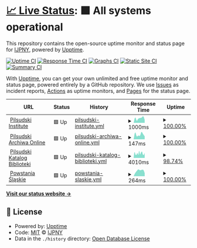 # [📈 Live Status](https://IJPNY.github.io/upptime): <!--live status--> **🟩 All systems operational**

This repository contains the open-source uptime monitor and status page for [IJPNY](https://IJPNY.github.io/upptime), powered by [Upptime](https://github.com/upptime/upptime).

[![Uptime CI](https://github.com/IJPNY/upptime/workflows/Uptime%20CI/badge.svg)](https://github.com/IJPNY/upptime/actions?query=workflow%3A%22Uptime+CI%22)
[![Response Time CI](https://github.com/IJPNY/upptime/workflows/Response%20Time%20CI/badge.svg)](https://github.com/IJPNY/upptime/actions?query=workflow%3A%22Response+Time+CI%22)
[![Graphs CI](https://github.com/IJPNY/upptime/workflows/Graphs%20CI/badge.svg)](https://github.com/IJPNY/upptime/actions?query=workflow%3A%22Graphs+CI%22)
[![Static Site CI](https://github.com/IJPNY/upptime/workflows/Static%20Site%20CI/badge.svg)](https://github.com/IJPNY/upptime/actions?query=workflow%3A%22Static+Site+CI%22)
[![Summary CI](https://github.com/IJPNY/upptime/workflows/Summary%20CI/badge.svg)](https://github.com/IJPNY/upptime/actions?query=workflow%3A%22Summary+CI%22)

With [Upptime](https://upptime.js.org), you can get your own unlimited and free uptime monitor and status page, powered entirely by a GitHub repository. We use [Issues](https://github.com/IJPNY/upptime/issues) as incident reports, [Actions](https://github.com/IJPNY/upptime/actions) as uptime monitors, and [Pages](https://IJPNY.github.io/upptime) for the status page.

<!--start: status pages-->
<!-- This summary is generated by Upptime (https://github.com/upptime/upptime) -->
<!-- Do not edit this manually, your changes will be overwritten -->
<!-- prettier-ignore -->
| URL | Status | History | Response Time | Uptime |
| --- | ------ | ------- | ------------- | ------ |
| <img alt="" src="https://favicons.githubusercontent.com/pilsudski.org" height="13"> [Pilsudski Institute](https://pilsudski.org) | 🟩 Up | [pilsudski-institute.yml](https://github.com/IJPNY/upptime/commits/HEAD/history/pilsudski-institute.yml) | <details><summary><img alt="Response time graph" src="./graphs/pilsudski-institute/response-time-week.png" height="20"> 1000ms</summary><br><a href="https://IJPNY.github.io/upptime/history/pilsudski-institute"><img alt="Response time 1055" src="https://img.shields.io/endpoint?url=https%3A%2F%2Fraw.githubusercontent.com%2FIJPNY%2Fupptime%2FHEAD%2Fapi%2Fpilsudski-institute%2Fresponse-time.json"></a><br><a href="https://IJPNY.github.io/upptime/history/pilsudski-institute"><img alt="24-hour response time 2174" src="https://img.shields.io/endpoint?url=https%3A%2F%2Fraw.githubusercontent.com%2FIJPNY%2Fupptime%2FHEAD%2Fapi%2Fpilsudski-institute%2Fresponse-time-day.json"></a><br><a href="https://IJPNY.github.io/upptime/history/pilsudski-institute"><img alt="7-day response time 1000" src="https://img.shields.io/endpoint?url=https%3A%2F%2Fraw.githubusercontent.com%2FIJPNY%2Fupptime%2FHEAD%2Fapi%2Fpilsudski-institute%2Fresponse-time-week.json"></a><br><a href="https://IJPNY.github.io/upptime/history/pilsudski-institute"><img alt="30-day response time 1098" src="https://img.shields.io/endpoint?url=https%3A%2F%2Fraw.githubusercontent.com%2FIJPNY%2Fupptime%2FHEAD%2Fapi%2Fpilsudski-institute%2Fresponse-time-month.json"></a><br><a href="https://IJPNY.github.io/upptime/history/pilsudski-institute"><img alt="1-year response time 1055" src="https://img.shields.io/endpoint?url=https%3A%2F%2Fraw.githubusercontent.com%2FIJPNY%2Fupptime%2FHEAD%2Fapi%2Fpilsudski-institute%2Fresponse-time-year.json"></a></details> | <details><summary><a href="https://IJPNY.github.io/upptime/history/pilsudski-institute">100.00%</a></summary><a href="https://IJPNY.github.io/upptime/history/pilsudski-institute"><img alt="All-time uptime 99.91%" src="https://img.shields.io/endpoint?url=https%3A%2F%2Fraw.githubusercontent.com%2FIJPNY%2Fupptime%2FHEAD%2Fapi%2Fpilsudski-institute%2Fuptime.json"></a><br><a href="https://IJPNY.github.io/upptime/history/pilsudski-institute"><img alt="24-hour uptime 100.00%" src="https://img.shields.io/endpoint?url=https%3A%2F%2Fraw.githubusercontent.com%2FIJPNY%2Fupptime%2FHEAD%2Fapi%2Fpilsudski-institute%2Fuptime-day.json"></a><br><a href="https://IJPNY.github.io/upptime/history/pilsudski-institute"><img alt="7-day uptime 100.00%" src="https://img.shields.io/endpoint?url=https%3A%2F%2Fraw.githubusercontent.com%2FIJPNY%2Fupptime%2FHEAD%2Fapi%2Fpilsudski-institute%2Fuptime-week.json"></a><br><a href="https://IJPNY.github.io/upptime/history/pilsudski-institute"><img alt="30-day uptime 100.00%" src="https://img.shields.io/endpoint?url=https%3A%2F%2Fraw.githubusercontent.com%2FIJPNY%2Fupptime%2FHEAD%2Fapi%2Fpilsudski-institute%2Fuptime-month.json"></a><br><a href="https://IJPNY.github.io/upptime/history/pilsudski-institute"><img alt="1-year uptime 99.91%" src="https://img.shields.io/endpoint?url=https%3A%2F%2Fraw.githubusercontent.com%2FIJPNY%2Fupptime%2FHEAD%2Fapi%2Fpilsudski-institute%2Fuptime-year.json"></a></details>
| <img alt="" src="https://favicons.githubusercontent.com/archiwa.pilsudski.org" height="13"> [Pilsudski Archiwa Online](http://archiwa.pilsudski.org) | 🟩 Up | [pilsudski-archiwa-online.yml](https://github.com/IJPNY/upptime/commits/HEAD/history/pilsudski-archiwa-online.yml) | <details><summary><img alt="Response time graph" src="./graphs/pilsudski-archiwa-online/response-time-week.png" height="20"> 147ms</summary><br><a href="https://IJPNY.github.io/upptime/history/pilsudski-archiwa-online"><img alt="Response time 207" src="https://img.shields.io/endpoint?url=https%3A%2F%2Fraw.githubusercontent.com%2FIJPNY%2Fupptime%2FHEAD%2Fapi%2Fpilsudski-archiwa-online%2Fresponse-time.json"></a><br><a href="https://IJPNY.github.io/upptime/history/pilsudski-archiwa-online"><img alt="24-hour response time 182" src="https://img.shields.io/endpoint?url=https%3A%2F%2Fraw.githubusercontent.com%2FIJPNY%2Fupptime%2FHEAD%2Fapi%2Fpilsudski-archiwa-online%2Fresponse-time-day.json"></a><br><a href="https://IJPNY.github.io/upptime/history/pilsudski-archiwa-online"><img alt="7-day response time 147" src="https://img.shields.io/endpoint?url=https%3A%2F%2Fraw.githubusercontent.com%2FIJPNY%2Fupptime%2FHEAD%2Fapi%2Fpilsudski-archiwa-online%2Fresponse-time-week.json"></a><br><a href="https://IJPNY.github.io/upptime/history/pilsudski-archiwa-online"><img alt="30-day response time 171" src="https://img.shields.io/endpoint?url=https%3A%2F%2Fraw.githubusercontent.com%2FIJPNY%2Fupptime%2FHEAD%2Fapi%2Fpilsudski-archiwa-online%2Fresponse-time-month.json"></a><br><a href="https://IJPNY.github.io/upptime/history/pilsudski-archiwa-online"><img alt="1-year response time 207" src="https://img.shields.io/endpoint?url=https%3A%2F%2Fraw.githubusercontent.com%2FIJPNY%2Fupptime%2FHEAD%2Fapi%2Fpilsudski-archiwa-online%2Fresponse-time-year.json"></a></details> | <details><summary><a href="https://IJPNY.github.io/upptime/history/pilsudski-archiwa-online">100.00%</a></summary><a href="https://IJPNY.github.io/upptime/history/pilsudski-archiwa-online"><img alt="All-time uptime 99.99%" src="https://img.shields.io/endpoint?url=https%3A%2F%2Fraw.githubusercontent.com%2FIJPNY%2Fupptime%2FHEAD%2Fapi%2Fpilsudski-archiwa-online%2Fuptime.json"></a><br><a href="https://IJPNY.github.io/upptime/history/pilsudski-archiwa-online"><img alt="24-hour uptime 100.00%" src="https://img.shields.io/endpoint?url=https%3A%2F%2Fraw.githubusercontent.com%2FIJPNY%2Fupptime%2FHEAD%2Fapi%2Fpilsudski-archiwa-online%2Fuptime-day.json"></a><br><a href="https://IJPNY.github.io/upptime/history/pilsudski-archiwa-online"><img alt="7-day uptime 100.00%" src="https://img.shields.io/endpoint?url=https%3A%2F%2Fraw.githubusercontent.com%2FIJPNY%2Fupptime%2FHEAD%2Fapi%2Fpilsudski-archiwa-online%2Fuptime-week.json"></a><br><a href="https://IJPNY.github.io/upptime/history/pilsudski-archiwa-online"><img alt="30-day uptime 100.00%" src="https://img.shields.io/endpoint?url=https%3A%2F%2Fraw.githubusercontent.com%2FIJPNY%2Fupptime%2FHEAD%2Fapi%2Fpilsudski-archiwa-online%2Fuptime-month.json"></a><br><a href="https://IJPNY.github.io/upptime/history/pilsudski-archiwa-online"><img alt="1-year uptime 99.99%" src="https://img.shields.io/endpoint?url=https%3A%2F%2Fraw.githubusercontent.com%2FIJPNY%2Fupptime%2FHEAD%2Fapi%2Fpilsudski-archiwa-online%2Fuptime-year.json"></a></details>
| <img alt="" src="https://favicons.githubusercontent.com/www.pilsudskilibrary.org" height="13"> [Pilsudski Katalog Biblioteki](http://www.pilsudskilibrary.org) | 🟩 Up | [pilsudski-katalog-biblioteki.yml](https://github.com/IJPNY/upptime/commits/HEAD/history/pilsudski-katalog-biblioteki.yml) | <details><summary><img alt="Response time graph" src="./graphs/pilsudski-katalog-biblioteki/response-time-week.png" height="20"> 4010ms</summary><br><a href="https://IJPNY.github.io/upptime/history/pilsudski-katalog-biblioteki"><img alt="Response time 3437" src="https://img.shields.io/endpoint?url=https%3A%2F%2Fraw.githubusercontent.com%2FIJPNY%2Fupptime%2FHEAD%2Fapi%2Fpilsudski-katalog-biblioteki%2Fresponse-time.json"></a><br><a href="https://IJPNY.github.io/upptime/history/pilsudski-katalog-biblioteki"><img alt="24-hour response time 3044" src="https://img.shields.io/endpoint?url=https%3A%2F%2Fraw.githubusercontent.com%2FIJPNY%2Fupptime%2FHEAD%2Fapi%2Fpilsudski-katalog-biblioteki%2Fresponse-time-day.json"></a><br><a href="https://IJPNY.github.io/upptime/history/pilsudski-katalog-biblioteki"><img alt="7-day response time 4010" src="https://img.shields.io/endpoint?url=https%3A%2F%2Fraw.githubusercontent.com%2FIJPNY%2Fupptime%2FHEAD%2Fapi%2Fpilsudski-katalog-biblioteki%2Fresponse-time-week.json"></a><br><a href="https://IJPNY.github.io/upptime/history/pilsudski-katalog-biblioteki"><img alt="30-day response time 3618" src="https://img.shields.io/endpoint?url=https%3A%2F%2Fraw.githubusercontent.com%2FIJPNY%2Fupptime%2FHEAD%2Fapi%2Fpilsudski-katalog-biblioteki%2Fresponse-time-month.json"></a><br><a href="https://IJPNY.github.io/upptime/history/pilsudski-katalog-biblioteki"><img alt="1-year response time 3437" src="https://img.shields.io/endpoint?url=https%3A%2F%2Fraw.githubusercontent.com%2FIJPNY%2Fupptime%2FHEAD%2Fapi%2Fpilsudski-katalog-biblioteki%2Fresponse-time-year.json"></a></details> | <details><summary><a href="https://IJPNY.github.io/upptime/history/pilsudski-katalog-biblioteki">98.74%</a></summary><a href="https://IJPNY.github.io/upptime/history/pilsudski-katalog-biblioteki"><img alt="All-time uptime 99.29%" src="https://img.shields.io/endpoint?url=https%3A%2F%2Fraw.githubusercontent.com%2FIJPNY%2Fupptime%2FHEAD%2Fapi%2Fpilsudski-katalog-biblioteki%2Fuptime.json"></a><br><a href="https://IJPNY.github.io/upptime/history/pilsudski-katalog-biblioteki"><img alt="24-hour uptime 98.67%" src="https://img.shields.io/endpoint?url=https%3A%2F%2Fraw.githubusercontent.com%2FIJPNY%2Fupptime%2FHEAD%2Fapi%2Fpilsudski-katalog-biblioteki%2Fuptime-day.json"></a><br><a href="https://IJPNY.github.io/upptime/history/pilsudski-katalog-biblioteki"><img alt="7-day uptime 98.74%" src="https://img.shields.io/endpoint?url=https%3A%2F%2Fraw.githubusercontent.com%2FIJPNY%2Fupptime%2FHEAD%2Fapi%2Fpilsudski-katalog-biblioteki%2Fuptime-week.json"></a><br><a href="https://IJPNY.github.io/upptime/history/pilsudski-katalog-biblioteki"><img alt="30-day uptime 99.13%" src="https://img.shields.io/endpoint?url=https%3A%2F%2Fraw.githubusercontent.com%2FIJPNY%2Fupptime%2FHEAD%2Fapi%2Fpilsudski-katalog-biblioteki%2Fuptime-month.json"></a><br><a href="https://IJPNY.github.io/upptime/history/pilsudski-katalog-biblioteki"><img alt="1-year uptime 99.29%" src="https://img.shields.io/endpoint?url=https%3A%2F%2Fraw.githubusercontent.com%2FIJPNY%2Fupptime%2FHEAD%2Fapi%2Fpilsudski-katalog-biblioteki%2Fuptime-year.json"></a></details>
| <img alt="" src="https://favicons.githubusercontent.com/powstania.pilsudski.org" height="13"> [Powstania Śląskie](https://powstania.pilsudski.org) | 🟩 Up | [powstania-slaskie.yml](https://github.com/IJPNY/upptime/commits/HEAD/history/powstania-slaskie.yml) | <details><summary><img alt="Response time graph" src="./graphs/powstania-slaskie/response-time-week.png" height="20"> 264ms</summary><br><a href="https://IJPNY.github.io/upptime/history/powstania-slaskie"><img alt="Response time 276" src="https://img.shields.io/endpoint?url=https%3A%2F%2Fraw.githubusercontent.com%2FIJPNY%2Fupptime%2FHEAD%2Fapi%2Fpowstania-slaskie%2Fresponse-time.json"></a><br><a href="https://IJPNY.github.io/upptime/history/powstania-slaskie"><img alt="24-hour response time 253" src="https://img.shields.io/endpoint?url=https%3A%2F%2Fraw.githubusercontent.com%2FIJPNY%2Fupptime%2FHEAD%2Fapi%2Fpowstania-slaskie%2Fresponse-time-day.json"></a><br><a href="https://IJPNY.github.io/upptime/history/powstania-slaskie"><img alt="7-day response time 264" src="https://img.shields.io/endpoint?url=https%3A%2F%2Fraw.githubusercontent.com%2FIJPNY%2Fupptime%2FHEAD%2Fapi%2Fpowstania-slaskie%2Fresponse-time-week.json"></a><br><a href="https://IJPNY.github.io/upptime/history/powstania-slaskie"><img alt="30-day response time 272" src="https://img.shields.io/endpoint?url=https%3A%2F%2Fraw.githubusercontent.com%2FIJPNY%2Fupptime%2FHEAD%2Fapi%2Fpowstania-slaskie%2Fresponse-time-month.json"></a><br><a href="https://IJPNY.github.io/upptime/history/powstania-slaskie"><img alt="1-year response time 276" src="https://img.shields.io/endpoint?url=https%3A%2F%2Fraw.githubusercontent.com%2FIJPNY%2Fupptime%2FHEAD%2Fapi%2Fpowstania-slaskie%2Fresponse-time-year.json"></a></details> | <details><summary><a href="https://IJPNY.github.io/upptime/history/powstania-slaskie">100.00%</a></summary><a href="https://IJPNY.github.io/upptime/history/powstania-slaskie"><img alt="All-time uptime 99.98%" src="https://img.shields.io/endpoint?url=https%3A%2F%2Fraw.githubusercontent.com%2FIJPNY%2Fupptime%2FHEAD%2Fapi%2Fpowstania-slaskie%2Fuptime.json"></a><br><a href="https://IJPNY.github.io/upptime/history/powstania-slaskie"><img alt="24-hour uptime 100.00%" src="https://img.shields.io/endpoint?url=https%3A%2F%2Fraw.githubusercontent.com%2FIJPNY%2Fupptime%2FHEAD%2Fapi%2Fpowstania-slaskie%2Fuptime-day.json"></a><br><a href="https://IJPNY.github.io/upptime/history/powstania-slaskie"><img alt="7-day uptime 100.00%" src="https://img.shields.io/endpoint?url=https%3A%2F%2Fraw.githubusercontent.com%2FIJPNY%2Fupptime%2FHEAD%2Fapi%2Fpowstania-slaskie%2Fuptime-week.json"></a><br><a href="https://IJPNY.github.io/upptime/history/powstania-slaskie"><img alt="30-day uptime 100.00%" src="https://img.shields.io/endpoint?url=https%3A%2F%2Fraw.githubusercontent.com%2FIJPNY%2Fupptime%2FHEAD%2Fapi%2Fpowstania-slaskie%2Fuptime-month.json"></a><br><a href="https://IJPNY.github.io/upptime/history/powstania-slaskie"><img alt="1-year uptime 99.98%" src="https://img.shields.io/endpoint?url=https%3A%2F%2Fraw.githubusercontent.com%2FIJPNY%2Fupptime%2FHEAD%2Fapi%2Fpowstania-slaskie%2Fuptime-year.json"></a></details>

<!--end: status pages-->

[**Visit our status website →**](https://IJPNY.github.io/upptime)

## 📄 License

- Powered by: [Upptime](https://github.com/upptime/upptime)
- Code: [MIT](./LICENSE) © [IJPNY](https://IJPNY.github.io/upptime)
- Data in the `./history` directory: [Open Database License](https://opendatacommons.org/licenses/odbl/1-0/)
